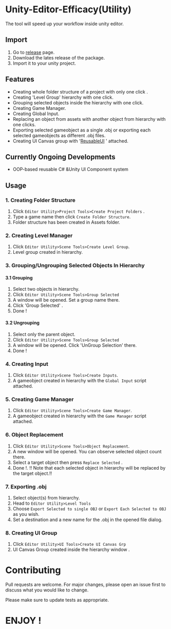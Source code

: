 # Unity-Editor-Efficacy(Utility)

The tool will speed up your workflow inside unity editor. 

## Import

1. Go to [release](https://github.com/ertanturan/Unity-Editor-Utility/releases) page.
2. Download the lates release of the package.
3. Import it to your unity project.

## Features
- Creating whole folder structure of a project with only one click .
- Creating 'Level Group' hierarchy with one click.
- Grouping selected objects inside the hierarchy with one click.
- Creating Game Manager.
- Creating Global Input.
- Replacing an object from assets with another object from hierarchy with one clicks.
- Exporting selected gameobject as a single .obj or exporting each selected gameobjects as different .obj files.
- Creating UI Canvas group with '[ReusableUI](https://github.com/ertanturan/Unity-Reusable-UI "") ' attached.

## Currently Ongoing Developments
- OOP-based reusable C# &Unity UI Component system

## Usage

### 1. Creating Folder Structure

1. Click `Editor Utility>Project Tools>Create Project Folders` .
2. Type a game name then click `Create Folder Structure`.
3. Folder structure has been created in Assets folder.

### 2. Creating Level Manager

1. Click `Editor Utility>Scene Tools>Create Level Group`.
2. Level group created in hierarchy.

### 3. Grouping/Ungrouping Selected Objects In Hierarchy
#### 3.1 Grouping
1. Select two objects in hierarchy.
2. Click `Editor Utility>Scene Tools>Group Selected`
3. A window will be opened. Set a group name there.
4. Click 'Group Selected' .
5. Done !

#### 3.2 Ungrouping

1. Select only the parent object.
2. Click `Editor Utility>Scene Tools>Group Selected`
3. A window will be opened. Click 'UnGroup Selection' there.
4. Done !

### 4. Creating Input
1. Click `Editor Utility>Scene Tools>Create Inputs`.
2. A gameobject created in hierarchy with the `Global Input` script attached.

### 5. Creating Game Manager
1. Click `Editor Utility>Scene Tools>Create Game Manager`.
2. A gameobject created in hierarchy with the `Game Manager` script attached.

### 6. Object Replacement

1. Click `Editor Utility>Scene Tools>Object Replacement`.
2. A new window will be opened. You can observe selected object count there.
3. Select a target object then press `Replace Selected` . 
4. Done !.
  !! Note that each selected object in hierarchy will be replaced by the target object.!! 
  
### 7. Exporting .obj


1. Select object(s) from hierarchy.
2. Head to `Editor Utility>Level Tools`
3. Choose `Export Selected to single OBJ` or `Export Each Selected to OBJ` as you wish.
4. Set a destination and a new name for the .obj in the opened file dialog.

### 8. Creating UI Group

1. Click `Editor Utility>UI Tools>Create UI Canvas Grp`
2. UI Canvas Group created inside the hierarchy window .



# Contributing
Pull requests are welcome. For major changes, please open an issue first to discuss what you would like to change.

Please make sure to update tests as appropriate.








# ENJOY !
